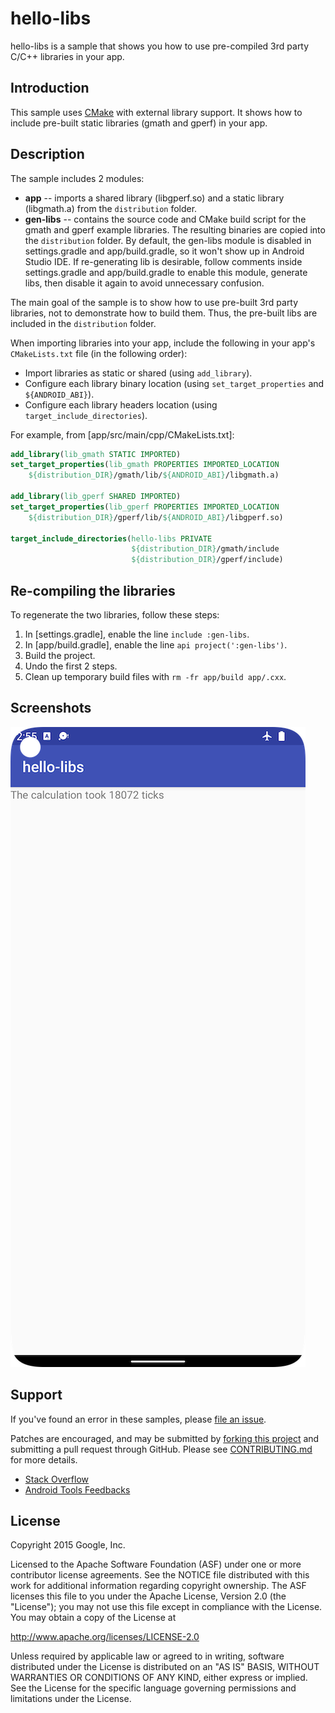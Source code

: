 # hello-libs

hello-libs is a sample that shows you how to use pre-compiled 3rd party C/C++
libraries in your app.

## Introduction

This sample uses [CMake](https://developer.android.com/ndk/guides/cmake) with
external library support. It shows how to include pre-built static libraries
(gmath and gperf) in your app.

## Description

The sample includes 2 modules:

- **app** -- imports a shared library (libgperf.so) and a static library
  (libgmath.a) from the `distribution` folder.
- **gen-libs** -- contains the source code and CMake build script for the gmath
  and gperf example libraries. The resulting binaries are copied into the
  `distribution` folder. By default, the gen-libs module is disabled in
  settings.gradle and app/build.gradle, so it won't show up in Android Studio
  IDE. If re-generating lib is desirable, follow comments inside settings.gradle
  and app/build.gradle to enable this module, generate libs, then disable it
  again to avoid unnecessary confusion.

The main goal of the sample is to show how to use pre-built 3rd party libraries,
not to demonstrate how to build them. Thus, the pre-built libs are included in
the `distribution` folder.

When importing libraries into your app, include the following in your app's
`CMakeLists.txt` file (in the following order):

- Import libraries as static or shared (using `add_library`).
- Configure each library binary location (using `set_target_properties` and
  `${ANDROID_ABI}`).
- Configure each library headers location (using `target_include_directories`).

For example, from \[app/src/main/cpp/CMakeLists.txt\]:

```cmake
add_library(lib_gmath STATIC IMPORTED)
set_target_properties(lib_gmath PROPERTIES IMPORTED_LOCATION
    ${distribution_DIR}/gmath/lib/${ANDROID_ABI}/libgmath.a)

add_library(lib_gperf SHARED IMPORTED)
set_target_properties(lib_gperf PROPERTIES IMPORTED_LOCATION
    ${distribution_DIR}/gperf/lib/${ANDROID_ABI}/libgperf.so)

target_include_directories(hello-libs PRIVATE
                           ${distribution_DIR}/gmath/include
                           ${distribution_DIR}/gperf/include)
```

## Re-compiling the libraries

To regenerate the two libraries, follow these steps:

1. In \[settings.gradle\], enable the line `include :gen-libs`.
1. In \[app/build.gradle\], enable the line `api project(':gen-libs')`.
1. Build the project.
1. Undo the first 2 steps.
1. Clean up temporary build files with `rm -fr app/build app/.cxx`.

## Screenshots

![screenshot](screenshot.png)

## Support

If you've found an error in these samples, please
[file an issue](https://github.com/googlesamples/android-ndk/issues/new).

Patches are encouraged, and may be submitted by
[forking this project](https://github.com/googlesamples/android-ndk/fork) and
submitting a pull request through GitHub. Please see
[CONTRIBUTING.md](../CONTRIBUTING.md) for more details.

- [Stack Overflow](http://stackoverflow.com/questions/tagged/android-ndk)
- [Android Tools Feedbacks](http://tools.android.com/feedback)

## License

Copyright 2015 Google, Inc.

Licensed to the Apache Software Foundation (ASF) under one or more contributor
license agreements. See the NOTICE file distributed with this work for
additional information regarding copyright ownership. The ASF licenses this file
to you under the Apache License, Version 2.0 (the "License"); you may not use
this file except in compliance with the License. You may obtain a copy of the
License at

http://www.apache.org/licenses/LICENSE-2.0

Unless required by applicable law or agreed to in writing, software distributed
under the License is distributed on an "AS IS" BASIS, WITHOUT WARRANTIES OR
CONDITIONS OF ANY KIND, either express or implied. See the License for the
specific language governing permissions and limitations under the License.

